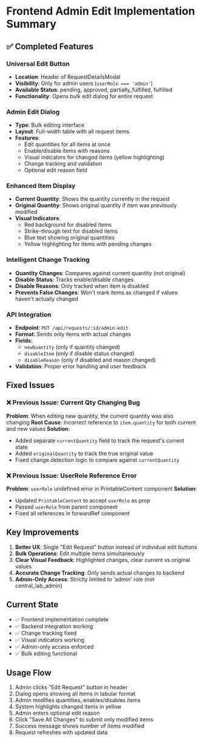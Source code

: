 # Frontend Admin Edit Implementation Summary

## ✅ Completed Features

### Universal Edit Button
- **Location**: Header of RequestDetailsModal
- **Visibility**: Only for admin users (`userRole === 'admin'`)
- **Available Status**: pending, approved, partially_fulfilled, fulfilled
- **Functionality**: Opens bulk edit dialog for entire request

### Admin Edit Dialog
- **Type**: Bulk editing interface
- **Layout**: Full-width table with all request items
- **Features**:
  - Edit quantities for all items at once
  - Enable/disable items with reasons
  - Visual indicators for changed items (yellow highlighting)
  - Change tracking and validation
  - Optional edit reason field

### Enhanced Item Display
- **Current Quantity**: Shows the quantity currently in the request
- **Original Quantity**: Shows original quantity if item was previously modified
- **Visual Indicators**:
  - Red background for disabled items
  - Strike-through text for disabled items  
  - Blue text showing original quantities
  - Yellow highlighting for items with pending changes

### Intelligent Change Tracking
- **Quantity Changes**: Compares against current quantity (not original)
- **Disable Status**: Tracks enable/disable changes
- **Disable Reasons**: Only tracked when item is disabled
- **Prevents False Changes**: Won't mark items as changed if values haven't actually changed

### API Integration
- **Endpoint**: `PUT /api/requests/:id/admin-edit`
- **Format**: Sends only items with actual changes
- **Fields**: 
  - `newQuantity` (only if quantity changed)
  - `disableItem` (only if disable status changed)
  - `disableReason` (only if disabled and reason changed)
- **Validation**: Proper error handling and user feedback

## Fixed Issues

### ❌ Previous Issue: Current Qty Changing Bug
**Problem**: When editing new quantity, the current quantity was also changing
**Root Cause**: Incorrect reference to `item.quantity` for both current and new values
**Solution**: 
- Added separate `currentQuantity` field to track the request's current state
- Added `originalQuantity` to track the true original value
- Fixed change detection logic to compare against `currentQuantity`

### ❌ Previous Issue: UserRole Reference Error  
**Problem**: `userRole` undefined error in PrintableContent component
**Solution**: 
- Updated `PrintableContent` to accept `userRole` as prop
- Passed `userRole` from parent component
- Fixed all references in forwardRef component

## Key Improvements

1. **Better UX**: Single "Edit Request" button instead of individual edit buttons
2. **Bulk Operations**: Edit multiple items simultaneously
3. **Clear Visual Feedback**: Highlighted changes, clear current vs original values
4. **Accurate Change Tracking**: Only sends actual changes to backend
5. **Admin-Only Access**: Strictly limited to 'admin' role (not central_lab_admin)

## Current State
- ✅ Frontend implementation complete
- ✅ Backend integration working
- ✅ Change tracking fixed
- ✅ Visual indicators working
- ✅ Admin-only access enforced
- ✅ Bulk editing functional

## Usage Flow
1. Admin clicks "Edit Request" button in header
2. Dialog opens showing all items in tabular format
3. Admin modifies quantities, enables/disables items
4. System highlights changed items in yellow
5. Admin enters optional edit reason
6. Click "Save All Changes" to submit only modified items
7. Success message shows number of items modified
8. Request refreshes with updated data
